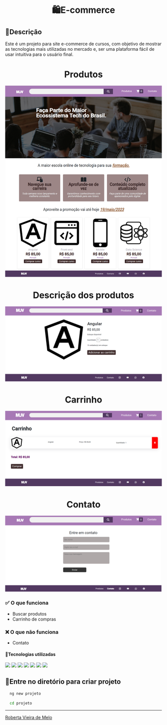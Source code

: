  <h1 align="center"> 🛍️E-commerce
 </h1>

## 📝Descrição

Este é um projeto para site e-commerce de cursos, com objetivo de mostrar as tecnologias mais utilizadas no mercado e, ser uma plataforma fácil de usar intuitiva para o usuário final.

 <h1 align="center"> Produtos
 </h1>
 
![imagem](imagem.png)

 <h1 align="center"> Descrição dos produtos
 </h1>

![imagem](produto.png)

 <h1 align="center"> Carrinho
 </h1>

![imagem](carrinho.png)

<h1 align="center"> Contato
 </h1>

![imagem](contato.png)

### ✅ O que funciona

- Buscar produtos
- Carrinho de compras

### ❌ O que não funciona

- Contato

#### 🚀Tecnologias utilizadas

<div>
<img src="https://img.shields.io/badge/Angular-DD0031?style=for-the-badge&logo=angular&logoColor=white">
<img src="https://img.shields.io/badge/HTML5-E34F26?style=for-the-badge&logo=html5&logoColor=white">
<img src="https://img.shields.io/badge/CSS3-1572B6?style=for-the-badge&logo=css3&logoColor=white">
<img src="https://img.shields.io/badge/Bootstrap-563D7C?style=for-the-badge&logo=bootstrap&logoColor=white">
<img src="https://img.shields.io/badge/Material-0081CB?style=for-the-badge&logo=material&logoColor=white">
<img src="https://img.shields.io/badge/JavaScript-323330?style=for-the-badge&logo=javascript&logoColor=F7DF1E">
<img src="https://img.shields.io/badge/TypeScript-007ACC?style=for-the-badge&logo=typescript&logoColor=white">

## <h2>🔄Entre no diretório para criar projeto</h2>

```bash
  ng new projeto
```

```bash
  cd projeto
```
----

[Roberta Vieira de Melo](https://github.com/VieiraMeloRoberta)
